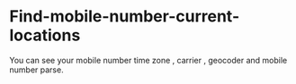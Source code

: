# Find-mobile-number-current-locations
You can see your mobile number time zone , carrier , geocoder and mobile number parse.
